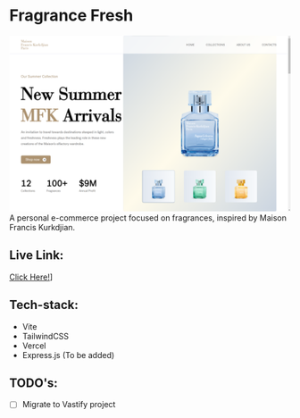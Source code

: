 # Fragrance Fresh

![Website Thumbnail](src/assets/thumbnails/thumbnail1.png)
A personal e-commerce project focused on fragrances, inspired by Maison Francis Kurkdjian.

## Live Link:
[Click Here!](https://fragrance-fresh.vercel.app/)]

## Tech-stack:
- Vite
- TailwindCSS
- Vercel
- Express.js (To be added)

## TODO's:
- [ ] Migrate to Vastify project
